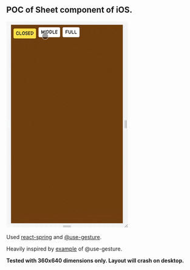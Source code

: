 ## POC of Sheet component of iOS.

![gif preview of sheet component.](/public/hero.gif)

Used [react-spring](https://www.react-spring.dev/) and [@use-gesture](https://use-gesture.netlify.app/).

Heavily inspired by [example](https://codesandbox.io/s/github/pmndrs/use-gesture/tree/main/demo/src/sandboxes/action-sheet) of @use-gesture.

**Tested with 360x640 dimensions only. Layout will crash on desktop.**
